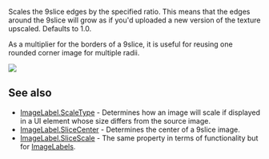 Scales the 9slice edges by the specified ratio. This means that the edges around the 9slice will grow as if you'd uploaded a new version of the texture upscaled. Defaults to 1.0.

As a multiplier for the borders of a 9slice, it is useful for reusing one rounded corner image for multiple radii.

![](https://developer.roblox.com/assets/bltc034412a4a319893/scaleImageExample.png)

See also
--------

*   [ImageLabel.ScaleType](https://developer.roblox.com/en-us/api-reference/property/ImageLabel/ScaleType) - Determines how an image will scale if displayed in a UI element whose size differs from the source image.
*   [ImageLabel.SliceCenter](https://developer.roblox.com/en-us/api-reference/property/ImageLabel/SliceCenter) - Determines the center of a 9slice image.
*   [ImageLabel.SliceScale](https://developer.roblox.com/en-us/api-reference/property/ImageLabel/SliceScale) - The same property in terms of functionality but for [ImageLabels](https://developer.roblox.com/en-us/api-reference/class/ImageLabel).
